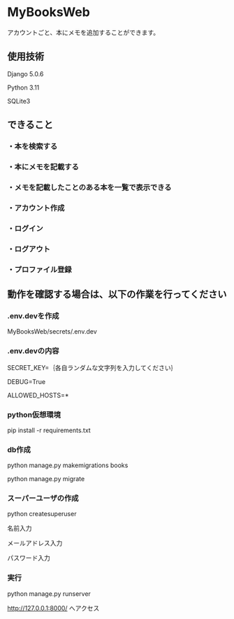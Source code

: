 # MyBooksWeb

アカウントごと、本にメモを追加することができます。

## 使用技術

Django 5.0.6

Python 3.11

SQLite3

## できること

### ・本を検索する

### ・本にメモを記載する

### ・メモを記載したことのある本を一覧で表示できる

### ・アカウント作成

### ・ログイン

### ・ログアウト

### ・プロファイル登録

## 動作を確認する場合は、以下の作業を行ってください

### .env.devを作成

MyBooksWeb/secrets/.env.dev

### .env.devの内容

SECRET_KEY=｛各自ランダムな文字列を入力してください｝

DEBUG=True

ALLOWED_HOSTS=*

### python仮想環境


pip install -r requirements.txt


### db作成


python manage.py makemigrations books

python manage.py migrate


### スーパーユーザの作成


python createsuperuser


名前入力

メールアドレス入力

パスワード入力

### 実行


python manage.py runserver


http://127.0.0.1:8000/ へアクセス

